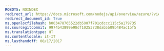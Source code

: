 ```yaml
---
ROBOTS: NOINDEX
redirect_url: https://docs.microsoft.com/nodejs/api/overview/azure/?view=azure-node-2.0.0
redirect_document_id: True
ms.openlocfilehash: b003478765522db5007f701cdccc115c5a179735
ms.sourcegitcommit: 9974b43899e98df10253738dab5b09b484ac1bf5
ms.translationtype: HT
ms.contentlocale: it-IT
ms.lasthandoff: 08/17/2017
---
```

